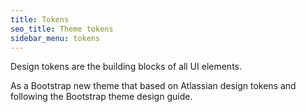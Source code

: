 ```yaml
---
title: Tokens
seo_title: Theme tokens
sidebar_menu: tokens
---
```


Design tokens are the building blocks of all UI elements. 

As a Bootstrap new theme that based on Atlassian design tokens and following the Bootstrap theme design guide. 